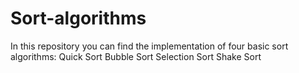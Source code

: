 # Sort-algorithms

In this repository you can find the implementation of four basic sort algorithms:
Quick Sort
Bubble Sort
Selection Sort
Shake Sort

